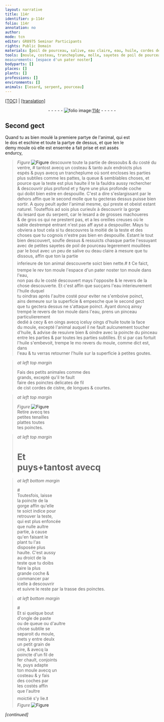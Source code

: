```yaml
---
layout: narrative
title: 114r
identifier: p-114r
folio: 114r
annotation: no
author:
mode: tcn
editor: GR8975 Seminar Participants
rights: Public Domain
materials: [poil de pourceau, salive, eau claire, eau, huile, cordes de cistre, cire, fil de fer]
tools: [moule, costeau, trancheplume, molle, sayetes de poil de pourceau, pinceau, poinctes delicates de fil de cist cordes de cistre, tenailles plattes, poinctes, poincte, poincte d'un fil de fer chault]
measurements: [espace d'un pater noster]
bodyparts: []
places: []
plants: []
professions: []
environments: []
animals: [lesard, serpent, pourceau]
---
```


 <p><a href="{{ site.baseurl }}/normalized/">[TOC]</a> | <a href="{{ site.baseurl }}/texts/p-114r_tl/" target="_blank">[translation]</a></p><div class="folio" align="center">- - - - - <a href="http://gallica.bnf.fr/ark:/12148/btv1b10500001g/f233.image" target="_blank"><img src="https://cu-mkp.github.io/2017-workshop-edition/assets/photo-icon.png" alt="folio image: " style="display:inline-block; margin-bottom:-3px;"/>114r</a> - - - - - </div>  
  

## Second gect

 
Quand tu as bien moulé la premiere partye de l'animal, qui est<br/> le dos et eschine et toute la partye de dessus, et que <span class="del">len</span> le<br/> demy <span class="tl">moule</span> où elle est enserrée a fait prise et est assés<br/> endurcy, 
> *Figure*
> <a href="https://drive.google.com/open?id=0B9-oNrvWdlO5SWVndzB0aEk5MWs" target="_blank"><img src="https://cu-mkp.github.io/GR8975-edition/assets/photo-icon.png" alt="Figure" style="display:inline-block; margin-bottom:-3px;"/></a>
 descouvre toute la partie de dessoubs & du costé du<br/> ventre, <span class="del">#</span> tantost avecq un <span class="tl">costeau</span> <span class="del">& tanto</span> aulx endroicts plus<br/> espés & puys avecq un <span class="tl">trancheplume</span> où sont encloses les parties<br/> plus subtiles comme les pattes, la queue & semblables choses, et<br/> pource que la teste est plus haulte il te la fauldra aussy rechercher<br/> & descouvrir plus profond et y fayre une plus profonde coche<br/> qui doibt bien estre en despouille. C'est a dire s'eslargissant par le<br/> dehors affin que le second <span class="tl">molle</span> que tu gecteras dessus puisse bien<br/> sortir. A quoy peult ayder l'animal mesme, qui preste et obeist estant<br/> naturel. Touteffois <span class="del">ad</span> sois plus curieulx à descouvrir la gorge<br/> du <span class="al">lesard</span> que du <span class="al">serpent</span>, car le <span class="al">lesard</span> a de grosses machoueres<br/> & de gros os qui ne prestent pas, et a les oreilles creuses où le<br/> sable destrempé entrant n'est pas <span class="del">aff</span> aysé a despouiller. Mays tu<br/> obviera a tout cela si tu descouvres la moitié de la teste et des<br/> choses que tu cognois n'estre pas bien en despouille. Estant le tout<br/> bien descouvert, soufle dessus & ressuicts chasque partie l'essuyant<br/> avec de petites <span class="tl">sayetes de <span class="m">poil de <span class="al">pourceau</span></span></span> legerem<span class="exp">ent</span> mouillées<br/> par le bout avec un peu de <span class="m">salive</span> <span class="add">ou d<span class="m">eau claire</span> à mesure que tu dissous</span>, affin que <span class="del">ton</span> la partie<br/> inferieure de ton animal descouverte soict bien nette.<span class="add">#</span> <span class="add">🝋</span> Ce faict,<br/> trempe <span class="del">le rev</span> <span class="del">ton <span class="tl">moule</span></span> l'<span class="ms"><span class="tmp">espace d'un pater n<span class="exp">oste</span>r</span></span> ton <span class="tl">moule</span> dans l'<span class="m">eau</span>,<br/> non pas <span class="del">du</span> <span class="add">le</span> costé descouvert mays l'opposite & le revers de la<br/> chose descouverte. Et c'est affin que sucçans l'<span class="m">eau</span> <span class="add">interieurem<span class="exp">ent</span></span> l'<span class="m">huile</span> duquel<br/> tu oindras aprés l'aultre costé <span class="del">pour eviter</span> ne s'emboive poinct,<br/> ains demeure sur la superficie & empesche que le second gect<br/> que tu gectera dessus ne s'attaque poinct. Ayant doncq ainsy<br/> trempé <span class="add">le revers de</span> ton <span class="tl">moule</span> dans l'<span class="m">eau</span>, prens un <span class="tl">pinceau</span> particulierem<span class="exp">ent</span><br/> dedié à cecy & <span class="del">en oings</span> avecq iceluy oings d'<span class="m">huile</span> toute la face<br/> du <span class="tl">moule</span>, excepté l'animal auquel il ne fault aulcunem<span class="exp">ent</span> toucher<br/> d'<span class="m">huile</span>, & advise de resuivre bien & oindre avec la poincte du <span class="tl">pinceau</span><br/> entre les parties & par toutes les parties subtilles. Et si par cas fortuit<br/> l'<span class="m">huile</span> s'embevoit, trempe le <span class="del">mo</span> revers du <span class="tl">moule</span>, co<span class="exp">mm</span>e dict est, dans<br/> l'<span class="m">eau</span> & tu verras retourner l'<span class="m">huile</span> sur la superficie à petites goutes.
 
> *at left top margin*
> 
> 
>   Fais des petits animales co<span class="exp">mm</span>e des<br/> grands, excepté qu'il te fault<br/> faire des <span class="tl">poinctes delicates de <span class="del">fil</span><br/> de <span class="del">cist</span> <span class="m">cordes de <span class="mu">cistre</span></span></span>, de longues & courtes.
 
> *at left top margin*
> 
> 
>   
> *Figure*
> <a href="https://drive.google.com/open?id=0B9-oNrvWdlO5NVR5Y2FtZHM0ck0" target="_blank"><img src="https://cu-mkp.github.io/GR8975-edition/assets/photo-icon.png" alt="Figure" style="display:inline-block; margin-bottom:-3px;"/></a>
<br/> Retire avecq tes<br/> petites <span class="tl">tenailles<br/> plattes</span> toutes<br/> tes <span class="tl">poinctes</span>.
 
> *at left top margin*
> 
> 
>   # Et<br/> puys\+<span class="del">tantost avecq</span><br/> 
 
> *at left bottom margin*
> 
> 
>   #<br/> Toutesfois, laisse<br/> la <span class="tl">poincte</span> de la<br/> gorge affin qu'elle<br/> te soict indice pour<br/> retrouver la teste,<br/> qui est plus enfoncée<br/> que nulle aultre<br/> partie, à cause<br/> qu'en faisant le<br/> plant tu l'as<br/> disposée plus<br/> haulte. C'est aussy<br/> au droict de la<br/> teste que tu doibs<br/> faire la plus<br/> grande coche &<br/> comma<span class="exp">n</span>cer par<br/> icelle à descouvrir<br/> et suivre le reste par la trasse des <span class="tl">poinctes</span>.<br/> 
 
> *at left bottom margin*
> 
> 
>   #<br/> Et si quelque bout<br/> d'ongle de paste<br/> ou de queue ou d'aultre<br/> chose subtile se<br/> separoit du <span class="tl">moule</span>,<br/> mets <span class="del">y</span> entre deulx<br/> un petit grain de<br/> <span class="m">cire</span>, & avecq la<br/> <span class="tl">poincte d'un <span class="m">fil de<br/> fer</span> chault</span>, conjoints<br/> le, puys adapte<br/> ton <span class="tl">moule</span> avecq un<br/> <span class="tl">costeau</span> & y fais<br/> des coches par<br/> les costés affin<br/> que l'aultre<br/> moictié s'y lie.🝋<br/> 
> *Figure*
> <a href="https://drive.google.com/open?id=0B9-oNrvWdlO5TTRuWU8yVktnc3M" target="_blank"><img src="https://cu-mkp.github.io/GR8975-edition/assets/photo-icon.png" alt="Figure" style="display:inline-block; margin-bottom:-3px;"/></a>
 
 
*[continued]*
 
 